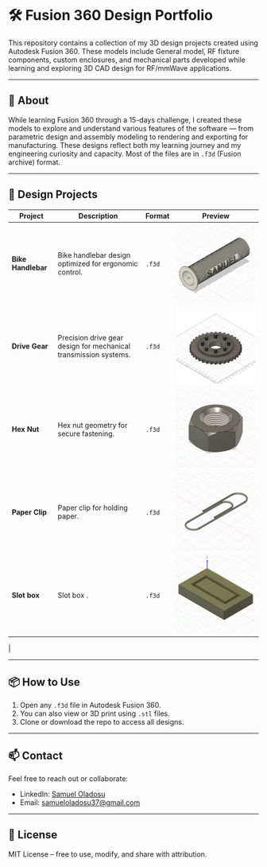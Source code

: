 # 🛠️ Fusion 360 Design Portfolio

This repository contains a collection of my 3D design projects created using Autodesk Fusion 360. These models include General model, RF fixture components, custom enclosures, and mechanical parts developed while learning and exploring 3D CAD design for RF/mmWave applications.

---

## 📌 About

While learning Fusion 360 through a 15-days challenge, I created these models to explore and understand various features of the software — from parametric design and assembly modeling to rendering and exporting for manufacturing. These designs reflect both my learning journey and my engineering curiosity and capacity. Most of the files are in `.f3d` (Fusion archive) format.

---

## 📂 Design Projects

| Project | Description | Format | Preview |
|--------|-------------|--------|---------|
| **Bike Handlebar** | Bike handlebar design optimized for ergonomic control. | `.f3d` | ![Preview](https://github.com/samueloladosu37/fusion360-sample-modeling/blob/main/Day%20%237%20-%20Bike%20Handlebar%20Grip%20v2.png) |
| **Drive Gear** | Precision drive gear design for mechanical transmission systems. | `.f3d`| ![Preview](https://github.com/samueloladosu37/fusion360-sample-modeling/blob/main/Day%20%2312%20Gear%20Drive%20v3.png) |
| **Hex Nut** | Hex nut geometry for secure fastening. | `.f3d` | ![Preview](https://github.com/samueloladosu37/fusion360-sample-modeling/blob/main/Day%20%236%20-%20Hex%20Nut%20v2.png) |
| **Paper Clip** | Paper clip for holding paper. | `.f3d` | ![Preview](https://github.com/samueloladosu37/fusion360-sample-modeling/blob/main/Day%233-%20Paperclip%20v2.png) |
| **Slot box** | Slot box . | `.f3d` | ![Preview](https://github.com/samueloladosu37/fusion360-sample-modeling/blob/main/Day%20%2314%20Slot%20Box%20v1.png) |
| 



---

## 📦 How to Use

1. Open any `.f3d` file in Autodesk Fusion 360.
2. You can also view or 3D print using `.stl` files.
3. Clone or download the repo to access all designs.

---

## 📫 Contact

Feel free to reach out or collaborate:

- LinkedIn: [Samuel Oladosu](https://www.linkedin.com/in/samueloladosu/)
- Email: [samueloladosu37@gmail.com](mailto:samueloladosu37@gmail.com)

---

## 📄 License

MIT License – free to use, modify, and share with attribution.
